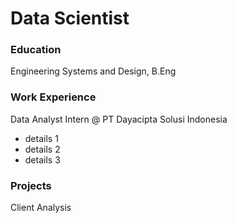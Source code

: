 # Data Scientist


### Education
Engineering Systems and Design, B.Eng


### Work Experience
Data Analyst Intern @ PT Dayacipta Solusi Indonesia
- details 1
- details 2
- details 3


### Projects
Client Analysis

